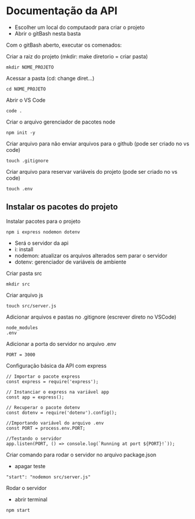 # Documentação da API

* Escolher um local do computaodr para criar o projeto 
* Abrir o gitBash nesta basta

Com o gitBash aberto, executar os comenados: 
 
Criar a raiz do projeto (mkdir: make diretorio = criar pasta)
```
mkdir NOME_PROJETO
```

Acessar a pasta (cd: change diret...)
```
cd NOME_PROJETO
```

Abrir o VS Code
```
code . 
```

Criar o arquivo gerenciador de pacotes node 
```
npm init -y 
```

Criar arquivo para não enviar arquivos para o github (pode ser criado no vs code)
```
touch .gitignore
```

Criar arquivo para reservar variáveis do projeto (pode ser criado no vs code)
```
touch .env
```

## Instalar os pacotes do projeto

Instalar pacotes para o projeto
```
npm i express nodemon dotenv
```

* Será o servidor da api 
* i: install
* nodemon: atualizar os arquivos alterados sem parar o servidor
* dotenv: gerenciador de variáveis de ambiente

Criar pasta src
```
mkdir src
```

Criar arquivo js
```
touch src/server.js
```

Adicionar arquivos e pastas no .gitignore (escrever direto no VSCode)
```
node_modules
.env
```

Adicionar a porta do servidor no arquivo .env
```
PORT = 3000
```


Configuração básica da API com express

```
// Importar o pacote express
const express = require('express');

// Instanciar o express na variável app
const app = express();

// Recuperar o pacote dotenv
const dotenv = require('dotenv').config();

//Importando variável do arquivo .env
const PORT = process.env.PORT;

//Testando o servidor
app.listen(PORT, () => console.log(`Running at port ${PORT}!`));
```

Criar comando para rodar o servidor no arquivo package.json
* apagar teste

```
"start": "nodemon src/server.js"
```

Rodar o servidor
* abrir terminal
```
npm start
```
